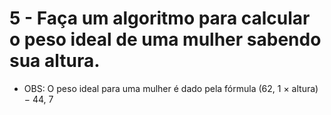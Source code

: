  # 5 - Faça um algoritmo para calcular o peso ideal de uma mulher sabendo sua altura.
* OBS: O peso ideal para uma mulher é dado pela fórmula (62, 1 × altura) − 44, 7
